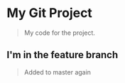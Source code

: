 # My Git Project

> My code for the project.

## I'm in the feature branch

> Added to master again
